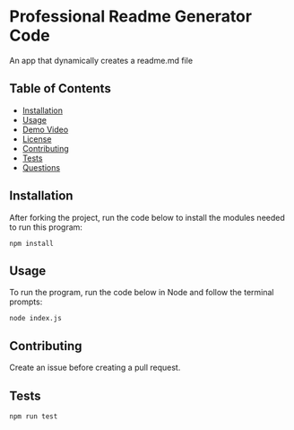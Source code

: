 # Professional Readme Generator Code


An app that dynamically creates a readme.md file

## Table of Contents
 * [Installation](#installation)
  * [Usage](#usage)
  * [Demo Video](#demo)
  * [License](#license)
  * [Contributing](#contributing)
  * [Tests](#tests)
  * [Questions](#questions)

<a name="installation"/>

## Installation
After forking the project, run the code below to install the modules needed to run this program:

```
npm install
```

<a name="usage"/>

## Usage

To run the program, run the code below in Node and follow the terminal prompts:

```
node index.js
```
<a name="demo"/>



<a name="license"/>


<a name="Contributing"/>

## Contributing
Create an issue before creating a pull request.

<a name="tests"/>

## Tests

```
npm run test
```

<a name="questions"/>
